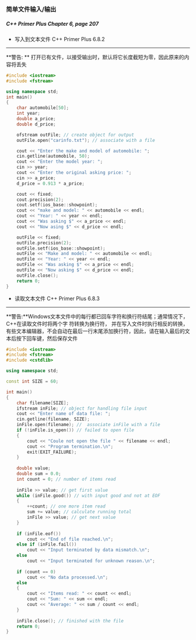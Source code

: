### 简单文件输入/输出

##### 	C++ Primer Plus Chapter 6, page 207

+ 写入到文本文件	C++ Primer Plus 6.8.2

-------------------------------------------------------------------------------------------------------------------------

**警告: ** 打开已有文件，以接受输出时，默认将它长度截短为零，因此原来的内容将丢失

```C++
#include <iostream>
#include <fstream>

using namespace std;
int main()
{
	char automobile[50];
	int year;
	double a_price;
	double d_price;

	ofstream outFile; // create object for output
	outFile.open("carinfo.txt"); // associate with a file

	cout << "Enter the make and model of automobile: ";
	cin.getline(automobile, 50);
	cout << "Enter the model year: ";
	cin >> year;
	cout << "Enter the original asking price: ";
	cin >> a_price;
	d_price = 0.913 * a_price;

	cout << fixed;
	cout.precision(2);
	cout.setf(ios_base::showpoint);
	cout << "make and model: " << automobile << endl;
	cout << "Year: " << year << endl;
	cout << "Was asking $" << a_price << endl;
	cout << "Now asing $" << d_price << endl;

	outFile << fixed;
	outFile.precision(2);
	outFile.setf(ios_base::showpoint);
	outFile << "Make and model: " << automobile << endl;
	outFile << "Year: " << year << endl;
	outFile << "Was asking $" << a_price << endl;
	outFile << "Now asking $" << d_price << endl;
	outFile.close();
	return 0;
}
```



+ 读取文本文件 	C++ Primer Plus 6.8.3

-----------------------------------------------------------------------------------------------

**警告:**Windows文本文件中的每行都已回车字符和换行符结尾；通常情况下，C++在读取文件时将两个字	符转换为换行符， 并在写入文件时执行相反的转换，有些文本编辑器，不会自动在最后一行末尾添加换行符，因此，请在输入最后的文本后按下回车键，然后保存文件

```C++
#include <iostream>
#include <fstream>
#include <cstdlib>

using namespace std;

const int SIZE = 60;

int main()
{
	char filename[SIZE];
	ifstream inFile; // object for handling file input
	cout << "Enter name of data file: ";
	cin.getline(filename, SIZE);
	inFile.open(filename); //  associate inFile with a file
	if (!inFile.is_open()) // failed to open file
	{
		cout << "Coule not open the file " << filename << endl;
		cout << "Program termination.\n";
		exit(EXIT_FAILURE);
	}
	
	double value;
	double sum = 0.0;
	int count = 0; // number of items read
	
	inFile >> value; // get first value
	while (inFile.good()) // with input good and not at EOF
	{
		++count; // one more item read
		sum += value; // calculate running total
		inFile >> value; // get next value
	}
	
	if (inFile.eof())
		cout << "End of file reached.\n";
	else if (inFile.fail())
		cout << "Input terminated by data mismatch.\n";
	else
		cout << "Input terminated for unknown reason.\n";
	
	if (count == 0)
		cout << "No data processed.\n";
	else 
	{
		cout << "Items read: " << count << endl;
		cout << "Sum: " << sum << endl;
		cout << "Average: " << sum / count << endl;
	}
	
	inFile.close(); // finished with the file
	return 0;
}
```

